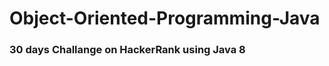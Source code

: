 # Object-Oriented-Programming-Java

<h3 style> 30 days Challange on HackerRank using Java 8  </h3>


